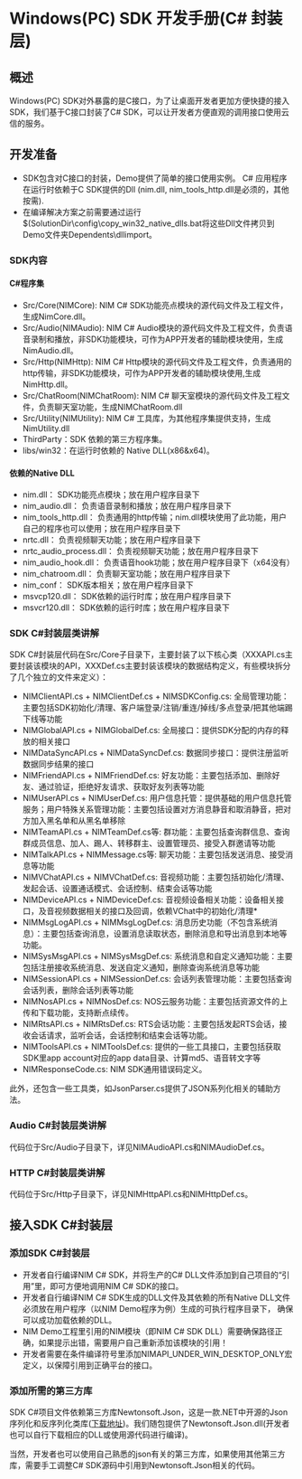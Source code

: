 # Windows(PC) SDK 开发手册(C\# 封装层)

## <span id="概述">概述</span>

Windows(PC) SDK对外暴露的是C接口，为了让桌面开发者更加方便快捷的接入SDK，我们基于C接口封装了C\# SDK，可以让开发者方便直观的调用接口使用云信的服务。

## <span id="开发准备">开发准备</span>

- SDK包含对C接口的封装，Demo提供了简单的接口使用实例。 C\# 应用程序在运行时依赖于C SDK提供的Dll
(nim.dll, nim\_tools\_http.dll是必须的，其他按需).
- 在编译解决方案之前需要通过运行$(SolutionDir\config\copy_win32_native_dlls.bat将这些Dll文件拷贝到Demo文件夹Dependents\dllimport。

### <span id="SDK内容">SDK内容</span>

#### <span id="C\#程序集">C\#程序集</span>

* Src/Core(NIMCore): NIM C\# SDK功能亮点模块的源代码文件及工程文件，生成NimCore.dll。
* Src/Audio(NIMAudio): NIM C\# Audio模块的源代码文件及工程文件，负责语音录制和播放，非SDK功能模块，可作为APP开发者的辅助模块使用，生成NimAudio.dll。
* Src/Http(NIMHttp): NIM C\# Http模块的源代码文件及工程文件，负责通用的http传输，非SDK功能模块，可作为APP开发者的辅助模块使用,生成NimHttp.dll。
* Src/ChatRoom(NIMChatRoom): NIM C\# 聊天室模块的源代码文件及工程文件，负责聊天室功能，生成NIMChatRoom.dll
* Src/Utility(NIMUtility): NIM C\# 工具库，为其他程序集提供支持，生成NimUtility.dll
* ThirdParty：SDK 依赖的第三方程序集。
* libs/win32：在运行时依赖的 Native DLL(x86&x64)。

#### <span id="依赖的Native DLL">依赖的Native DLL</span>

* nim.dll： SDK功能亮点模块；放在用户程序目录下
* nim\_audio.dll： 负责语音录制和播放；放在用户程序目录下
* nim\_tools\_http.dll： 负责通用的http传输；nim.dll模块使用了此功能，用户自己的程序也可以使用；放在用户程序目录下
* nrtc.dll： 负责视频聊天功能；放在用户程序目录下
* nrtc\_audio\_process.dll： 负责视频聊天功能；放在用户程序目录下
* nim\_audio\_hook.dll： 负责语音hook功能；放在用户程序目录下（x64没有）
* nim\_chatroom.dll： 负责聊天室功能；放在用户程序目录下
* nim\_conf： SDK版本相关；放在用户程序目录下 
* msvcp120.dll： SDK依赖的运行时库；放在用户程序目录下
* msvcr120.dll： SDK依赖的运行时库；放在用户程序目录下

### <span id="SDK C\#封装层类讲解">SDK C\#封装层类讲解</span>

SDK C\#封装层代码在Src/Core子目录下，主要封装了以下核心类（XXXAPI.cs主要封装该模块的API，XXXDef.cs主要封装该模块的数据结构定义，有些模块拆分了几个独立的文件来定义）：

* NIMClientAPI.cs + NIMClientDef.cs + NIMSDKConfig.cs: 全局管理功能：主要包括SDK初始化/清理、客户端登录/注销/重连/掉线/多点登录/把其他端踢下线等功能
* NIMGlobalAPI.cs + NIMGlobalDef.cs: 全局接口：提供SDK分配的内存的释放的相关接口
* NIMDataSyncAPI.cs + NIMDataSyncDef.cs: 数据同步接口：提供注册监听数据同步结果的接口 
* NIMFriendAPI.cs + NIMFriendDef.cs: 好友功能：主要包括添加、删除好友、通过验证，拒绝好友请求、获取好友列表等功能 
* NIMUserAPI.cs + NIMUserDef.cs: 用户信息托管：提供基础的用户信息托管服务；用户特殊关系管理功能：主要包括设置对方消息静音和取消静音，把对方加入黑名单和从黑名单移除
* NIMTeamAPI.cs + NIMTeamDef.cs等: 群功能：主要包括查询群信息、查询群成员信息、加人、踢人、转移群主、设置管理员、接受入群邀请等功能
* NIMTalkAPI.cs + NIMMessage.cs等: 聊天功能：主要包括发送消息、接受消息等功能
* NIMVChatAPI.cs + NIMVChatDef.cs: 音视频功能：主要包括初始化/清理、发起会话、设置通话模式、会话控制、结束会话等功能
* NIMDeviceAPI.cs + NIMDeviceDef.cs: 音视频设备相关功能：设备相关接口，及音视频数据相关的接口及回调，依赖VChat中的初始化/清理* 
* NIMMsgLogAPI.cs + NIMMsgLogDef.cs: 消息历史功能（不包含系统消息）：主要包括查询消息，设置消息读取状态，删除消息和导出消息到本地等功能。
* NIMSysMsgAPI.cs + NIMSysMsgDef.cs: 系统消息和自定义通知功能：主要包括注册接收系统消息、发送自定义通知，删除查询系统消息等功能
* NIMSessionAPI.cs + NIMSessionDef.cs: 会话列表管理功能：主要包括查询会话列表，删除会话列表等功能
* NIMNosAPI.cs + NIMNosDef.cs: NOS云服务功能：主要包括资源文件的上传和下载功能，支持断点续传。
* NIMRtsAPI.cs + NIMRtsDef.cs:	RTS会话功能：主要包括发起RTS会话，接收会话请求，监听会话，会话控制和结束会话等功能。
* NIMToolsAPI.cs + NIMToolsDef.cs: 提供的一些工具接口，主要包括获取SDK里app account对应的app data目录、计算md5、语音转文字等
* NIMResponseCode.cs: NIM SDK通用错误码定义。

此外，还包含一些工具类，如JsonParser.cs提供了JSON系列化相关的辅助方法。

### <span id="Audio C\#封装层类讲解">Audio C\#封装层类讲解</span>

代码位于Src/Audio子目录下，详见NIMAudioAPI.cs和NIMAudioDef.cs。

### <span id="HTTP C\#封装层类讲解">HTTP C\#封装层类讲解</span>

代码位于Src/Http子目录下，详见NIMHttpAPI.cs和NIMHttpDef.cs。

## <span id="接入SDK C\#封装层">接入SDK C\#封装层</span>

### <span id="添加SDK C\#封装层">添加SDK C\#封装层</span>

- 开发者自行编译NIM C\# SDK，并将生产的C\# DLL文件添加到自己项目的“引用”里，即可方便地调用NIM C\# SDK的接口。
- 开发者自行编译NIM C\# SDK生成的DLL文件及其依赖的所有Native DLL文件必须放在用户程序（以NIM Demo程序为例）生成的可执行程序目录下，
确保可以成功加载依赖的DLL。
- NIM Demo工程里引用的NIM模块（即NIM C\# SDK DLL）需要确保路径正确，如果提示出错，需要用户自己重新添加该模块的引用！
- 开发者需要在条件编译符号里添加NIMAPI_UNDER_WIN_DESKTOP_ONLY宏定义，以保障引用到正确平台的接口。

### <span id="添加所需的第三方库">添加所需的第三方库</span>

SDK C\#项目文件依赖第三方库Newtonsoft.Json，这是一款.NET中开源的Json序列化和反序列化类库([下载地址](https://github.com/JamesNK/Newtonsoft.Json "target=_blank"))。我们随包提供了Newtonsoft.Json.dll(开发者也可以自行下载相应的DLL或使用源代码进行编译)。

当然，开发者也可以使用自己熟悉的json有关的第三方库，如果使用其他第三方库，需要手工调整C\# SDK源码中引用到Newtonsoft.Json相关的代码。